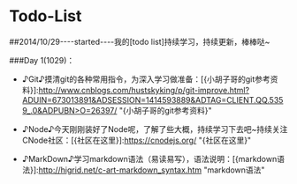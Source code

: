 Todo-List
=========

##2014/10/29----started----我的[todo list]持续学习，持续更新，棒棒哒~

###Day 1(1029)：

+ ♪Git♪摸清git的各种常用指令，为深入学习做准备：[{小胡子哥的git参考资料}]:http://www.cnblogs.com/hustskyking/p/git-improve.html?ADUIN=673013891&ADSESSION=1414593889&ADTAG=CLIENT.QQ.5359_.0&ADPUBN>O=26397/ "{小胡子哥的git参考资料}"
    
+ ♪Node♪今天刚刚装好了Node呢，了解了些大概，持续学习下去吧~持续关注CNode社区：[{社区在这里}]:https://cnodejs.org/ "{社区在这里}"

+ ♪MarkDown♪学习markdown语法（易读易写），语法说明：[{markdown语法}]:http://higrid.net/c-art-markdown_syntax.htm "markdown语法"
